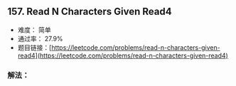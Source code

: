 ## 157. Read N Characters Given Read4


- 难度： 简单
- 通过率： 27.9%
- 题目链接：[https://leetcode.com/problems/read-n-characters-given-read4](https://leetcode.com/problems/read-n-characters-given-read4)



### 解法：